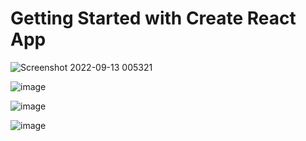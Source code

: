 # Getting Started with Create React App

![Screenshot 2022-09-13 005321](https://user-images.githubusercontent.com/75611417/189738395-e3ed6f72-3d65-46a5-a1fa-f6185773b994.png)

![image](https://user-images.githubusercontent.com/75611417/189738574-23f3cdc0-7a25-49ae-9158-2ae79a9850e9.png)

![image](https://user-images.githubusercontent.com/75611417/189738764-2d96dd75-0c93-4325-82a0-a0a14d31d327.png)

![image](https://user-images.githubusercontent.com/75611417/189740269-3890725e-7a10-4631-96a7-78d7d22a997d.png)


